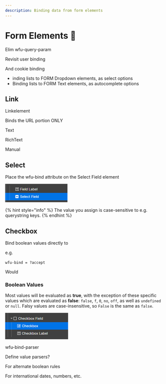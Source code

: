 ```yaml
---
description: Binding data from form elements
---
```


# Form Elements 📝



Elim wfu-query-param

Revisit user binding&#x20;

And cookie binding&#x20;

* inding lists to FORM Dropdown elements, as select options
* Binding lists to FORM Text elements, as autocomplete options



## Link

Linkelement&#x20;

Binds the URL portion ONLY&#x20;





Text&#x20;





RichText

Manual





## Select

Place the wfu-bind attribute on the Select Field element

![](<../../.gitbook/assets/image (3) (1) (1).png>)

{% hint style="info" %}
The value you assign is case-sensitive to e.g. querystring keys. &#x20;
{% endhint %}



## Checkbox

Bind boolean values directly to&#x20;

e.g.

`wfu-bind = ?accept`



Would&#x20;





### Boolean Values

Most values will be evaluated as **true**, with the exception of these specific values which are evaluated as **false**: `false`, `f`, `0`, `no`, `off`, as well as `undefined` or `null`. Falsy values are case-insensitive, so `False` is the same as `false`.&#x20;

![](<../../.gitbook/assets/image (2) (1) (1) (1) (1) (1).png>)



wfu-bind-parser

Define value parsers?

For alternate boolean rules

For international dates, numbers, etc.&#x20;







